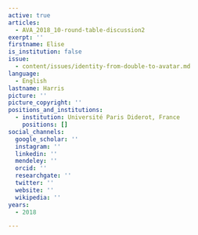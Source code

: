 ```yaml
---
active: true
articles:
  - AVA_2018_10-round-table-discussion2
exerpt: ''
firstname: Elise
is_institution: false
issue:
  - content/issues/identity-from-double-to-avatar.md
language:
  - English
lastname: Harris
picture: ''
picture_copyright: ''
positions_and_institutions:
  - institution: Université Paris Diderot, France
    positions: []
social_channels:
  google_scholar: ''
  instagram: ''
  linkedin: ''
  mendeley: ''
  orcid: ''
  researchgate: ''
  twitter: ''
  website: ''
  wikipedia: ''
years:
  - 2018

---
```

